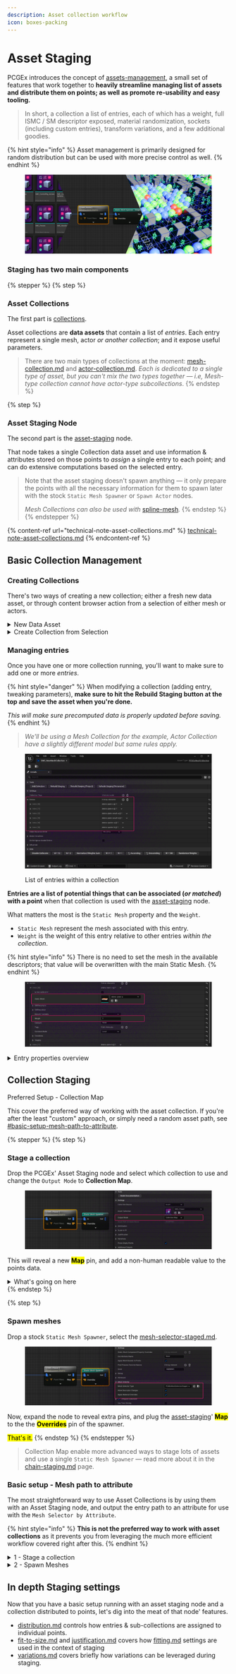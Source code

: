 ```yaml
---
description: Asset collection workflow
icon: boxes-packing
---
```


# Asset Staging

PCGEx introduces the concept of [assets-management](../../node-library/assets-management/ "mention"), a small set of features that work together to **heavily streamline managing list of assets and distribute them on points; as well as promote re-usability and easy tooling.**

> In short, a collection a list of entries, each of which has a weight, full ISMC / SM descriptor exposed, material randomization, sockets (including custom entries), transform variations, and a few additional goodies.

{% hint style="info" %}
Asset management is primarily designed for random distribution but can be used with more precise control as well.
{% endhint %}

<figure><img src="../../.gitbook/assets/image (1).png" alt=""><figcaption></figcaption></figure>

### Staging has two main components

{% stepper %}
{% step %}
### Asset Collections

The first part is [collections](../../node-library/assets-management/collections/ "mention").

Asset collections are **data assets** that contain a list of _entries_. Each entry represent a single mesh, actor _or another collection_; and it expose useful parameters.

> There are two main types of collections at the moment: [mesh-collection.md](../../node-library/assets-management/collections/mesh-collection.md "mention") and [actor-collection.md](../../node-library/assets-management/collections/actor-collection.md "mention"). _Each is dedicated to a single type of asset, but you can't mix the two types together — i.e, Mesh-type collection cannot have actor-type subcollections_.
{% endstep %}

{% step %}
### Asset Staging Node

The second part is the [asset-staging](../../node-library/assets-management/asset-staging/ "mention") node.

That node takes a single Collection data asset and use information & attributes stored on those points to _assign_ a single entry to each point; and can do extensive computations based on the selected entry.

> Note that the asset staging doesn't spawn anything — it only prepare the points with all the necessary information for them to spawn later with the stock `Static Mesh Spawner` or `Spawn Actor` nodes.
>
> _Mesh Collections can also be used with_ [spline-mesh](../../node-library/paths/spline-mesh/ "mention")_._
{% endstep %}
{% endstepper %}

{% content-ref url="technical-note-asset-collections.md" %}
[technical-note-asset-collections.md](technical-note-asset-collections.md)
{% endcontent-ref %}

## Basic Collection Management

### Creating Collections

There's two ways of creating a new collection; either a fresh new data asset, or through content browser action from a selection of either mesh or actors.&#x20;

<details>

<summary>New Data Asset</summary>

Simply create a new asset of type **Data Asset** and select either `[PCGEx] Mesh Collection` or `[PCGEx] Actor Collection`, depending on the type of asset you want to work with.

<figure><img src="../../.gitbook/assets/image (2).png" alt=""><figcaption></figcaption></figure>



</details>

<details>

<summary>Create Collection from Selection</summary>

Select a bunch of either static mesh or actors in the content browser, right click on any of them and go to `Asset Action > Create Or Update Asset Collection(s)`

This will create a fresh new asset collection with an entry for each item&#x20;

<figure><img src="../../.gitbook/assets/image (3).png" alt=""><figcaption></figcaption></figure>

{% hint style="warning" %}
Note that if an asset collection asset is part of the content browser selection, **that collection will be updated with the selected items** **instead of creating a new asset**.

_Updating a collection means adding the selected assets to the collection, not replacing them._
{% endhint %}

</details>

### Managing entries

Once you have one or more collection running, you'll want to make sure to add one or more _entries_.

{% hint style="danger" %}
When modifying a collection (adding entry, tweaking parameters), **make sure to hit the Rebuild Staging button at the top and save the asset when you're done.**

_This will make sure precomputed data is properly updated before saving._
{% endhint %}

> _We'll be using a Mesh Collection for the example, Actor Collection have a slightly different model but same rules apply._

<figure><img src="../../.gitbook/assets/image (5).png" alt=""><figcaption><p>List of entries within a collection</p></figcaption></figure>

**Entries are a list of potential things that can be associated (**_**or matched**_**) with a point** when that collection is used with the [asset-staging](../../node-library/assets-management/asset-staging/ "mention") node.

What matters the most is the `Static Mesh` property and the `Weight`.

* `Static Mesh` represent the mesh associated with this entry.
* `Weight` is the weight of this entry relative to other entries _within the collection_.

{% hint style="info" %}
There is no need to set the mesh in the available descriptors; that value will be overwritten with the main Static Mesh.
{% endhint %}

<figure><img src="../../.gitbook/assets/image (6).png" alt=""><figcaption></figcaption></figure>

<details>

<summary>Entry properties overview</summary>

Properties are covered in more details in their respective collection' section; but how they are used (or ignored) depends on the context in which the collection is used.

{% hint style="warning" %}
&#x20;Most of these features require the use of both the [Asset Staging](../../node-library/assets-management/asset-staging/) node in _Collection Map_ mode and the [Mesh Selector - Staged](../../node-library/assets-management/asset-staging/mesh-selector-staged.md) on the `Static Mesh Spawner`.
{% endhint %}

* `Is Sub Collection` lets you use **another collection instead of a single mesh**. If that entry gets picked, an entry from that sub-collection will be selected instead. There's no limit to the amount of nesting; <mark style="color:$danger;">but make sure to not create circular dependencies</mark>.
* `ISM descriptor` is only used when working with the `Static Mesh Spawner`.

- `SM descriptor` is only used by Spline Mesh components generated by the [Spline Mesh](../../node-library/paths/spline-mesh/) node
- `Material Variants` lets you setup material randomization; <mark style="color:$info;">for either 1-slot materials or multi-slot with specific indices.</mark>
- `Category` is for when you want more precise control when staging assets, allowing points to only consider entries from a specific category.
- `Tags` will be added on generated components (_ISMC or SplineMeshes_)
- `Variation Mode` & `Variations` are opt-in feature to add some ranged variance to spawned assets, such as slight offsets in position, rotation or scale.
- `Staging` contains the pre-computed data that will be used by the Asset Staging node, as well as sockets gathered from the selected mesh. <mark style="color:$info;">It's mostly read-only for verification purposes; although socket support custom entries</mark>.

{% hint style="success" %}
**A weight value of 0 will disable that entry**, letting you keep all the settings and iterate faster with different settings without loosing data.
{% endhint %}

</details>

## Collection Staging

Preferred Setup - Collection Map

This cover the preferred way of working with the asset collection. If you're after the least "custom" approach, or simply need a random asset path, see [#basic-setup-mesh-path-to-attribute](./#basic-setup-mesh-path-to-attribute "mention").

{% stepper %}
{% step %}
### Stage a collection

Drop the PCGEx' Asset Staging node and select which collection to use and change the `Output Mode` to **Collection Map**.

<figure><img src="../../.gitbook/assets/image (10).png" alt=""><figcaption></figcaption></figure>

This will reveal a new <mark style="color:$warning;">**Map**</mark> pin, and add a non-human readable value to the points data.

<details>

<summary>What's going on here</summary>

Collection map output will write a `int64` attribute on the points as well as output a small attribute set with some data in it.

The `int64` attribute `PCGEx/CollectionEntry` contains packed selection data for that point, in a format that can be very efficiently retrieved by the [mesh-selector-staged.md](../../node-library/assets-management/asset-staging/mesh-selector-staged.md "mention") with the help of the data mapping produced by the node.

You can read more about this in the [technical-note-asset-collections.md](technical-note-asset-collections.md "mention")

</details>
{% endstep %}

{% step %}
### Spawn meshes

Drop a stock `Static Mesh Spawner`, select the [mesh-selector-staged.md](../../node-library/assets-management/asset-staging/mesh-selector-staged.md "mention").

<figure><img src="../../.gitbook/assets/image (11).png" alt=""><figcaption></figcaption></figure>

Now, expand the node to reveal extra pins, and plug the [asset-staging](../../node-library/assets-management/asset-staging/ "mention")' <mark style="color:$warning;">**Map**</mark> to the the <mark style="color:$warning;">**Overrides**</mark> pin of the spawner.&#x20;

<mark style="color:$success;">That's it.</mark>
{% endstep %}
{% endstepper %}

> Collection Map enable more advanced ways to stage lots of assets and use a single `Static Mesh Spawner` — read more about it in the [chain-staging.md](chain-staging.md "mention") page.

### Basic setup - Mesh path to attribute

The most straightforward way to use Asset Collections is by using them with an Asset Staging node, and output the entry path to an attribute for use with the `Mesh Selector by Attribute`.

{% hint style="info" %}
**This is not the preferred way to work with asset collections** as it prevents you from leveraging the much more efficient workflow covered right after this.
{% endhint %}

<details>

<summary>1 - Stage a collection</summary>

Drop the PCGEx' Asset Staging node and select which collection to use.\
By default, this will write the path of the mesh to a new point attribute named `AssetPath`

_The staging node offer a lot of options and tweaks, which we won't cover here._

<figure><img src="../../.gitbook/assets/image (8).png" alt=""><figcaption></figcaption></figure>

This will distribute entries on the points, writing the asset path to an attribute and optionally modifying the output points so they match the bounds of the mesh when spawned.

</details>

<details>

<summary>2 - Spawn Meshes</summary>

Drop a stock `Static Mesh Spawner`, select the `Mesh Selector by Attribute` and use the attribute your wrote to in the previous step.

<figure><img src="../../.gitbook/assets/image (9).png" alt=""><figcaption></figcaption></figure>

<mark style="color:$success;">That's it.</mark>

</details>

## In depth Staging settings

Now that you have a basic setup running with an asset staging node and a collection distributed to points, let's dig into the meat of that node' features.

* [distribution.md](distribution.md "mention") controls how entries & sub-collections are assigned to individual points.
* [fit-to-size.md](fit-to-size.md "mention") and [justification.md](justification.md "mention") covers how [fitting.md](../../node-library/shared-concepts/fitting.md "mention") settings are used in the context of staging
* [variations.md](variations.md "mention") covers briefly how variations can be leveraged during staging.

